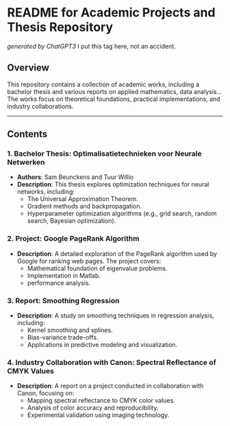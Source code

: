 # README for Academic Projects and Thesis Repository
_generated by ChatGPT3_
I put this tag here, not an accident.
## Overview

This repository contains a collection of academic works, including a bachelor thesis and various reports on applied mathematics, data analysis...
The works focus on theoretical foundations, practical implementations, and industry collaborations.

---

## Contents

### 1. **Bachelor Thesis: Optimalisatietechnieken voor Neurale Netwerken**
- **Authors**: Sam Beunckens and Tuur Willio  
- **Description**: This thesis explores optimization techniques for neural networks, including:
  - The Universal Approximation Theorem.
  - Gradient methods and backpropagation.
  - Hyperparameter optimization algorithms (e.g., grid search, random search, Bayesian optimization).

### 2. **Project: Google PageRank Algorithm**
- **Description**: A detailed exploration of the PageRank algorithm used by Google for ranking web pages. The project covers:
  - Mathematical foundation of eigenvalue problems.
  - Implementation in Matlab.
  - performance analysis.

### 3. **Report: Smoothing Regression**
- **Description**: A study on smoothing techniques in regression analysis, including:
  - Kernel smoothing and splines.
  - Bias-variance trade-offs.
  - Applications in predictive modeling and visualization.

### 4. **Industry Collaboration with Canon: Spectral Reflectance of CMYK Values**
- **Description**: A report on a project conducted in collaboration with Canon, focusing on:
  - Mapping spectral reflectance to CMYK color values.
  - Analysis of color accuracy and reproducibility.
  - Experimental validation using imaging technology.

